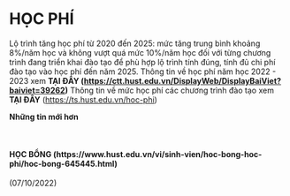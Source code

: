 # HỌC PHÍ

Lộ trình tăng học phí từ 2020 đến 2025: mức tăng trung bình khoảng 8%/năm học và không vượt quá mức 10%/năm học đối với từng chương trình đang triển khai đào tạo để phù hợp lộ trình tính đúng, tính đủ chi phí đào tạo vào học phí đến năm 2025.
Thông tin về học phí năm học 2022 - 2023 xem **TẠI ĐÂY (https://ctt.hust.edu.vn/DisplayWeb/DisplayBaiViet?baiviet=39262)**
Thông tin về mức học phí các chương trình đào tạo xem **TẠI ĐÂY** (https://ts.hust.edu.vn/hoc-phi)

**Những tin mới hơn**

 
<h4>HỌC BỔNG (https://www.hust.edu.vn/vi/sinh-vien/hoc-bong-hoc-phi/hoc-bong-645445.html)</h4>
(07/10/2022)